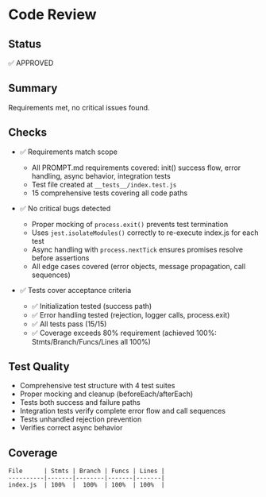 # Code Review

## Status
✅ APPROVED

## Summary
Requirements met, no critical issues found.

## Checks
- ✅ Requirements match scope
  - All PROMPT.md requirements covered: init() success flow, error handling, async behavior, integration tests
  - Test file created at `__tests__/index.test.js`
  - 15 comprehensive tests covering all code paths

- ✅ No critical bugs detected
  - Proper mocking of `process.exit()` prevents test termination
  - Uses `jest.isolateModules()` correctly to re-execute index.js for each test
  - Async handling with `process.nextTick` ensures promises resolve before assertions
  - All edge cases covered (error objects, message propagation, call sequences)

- ✅ Tests cover acceptance criteria
  - ✅ Initialization tested (success path)
  - ✅ Error handling tested (rejection, logger calls, process.exit)
  - ✅ All tests pass (15/15)
  - ✅ Coverage exceeds 80% requirement (achieved 100%: Stmts/Branch/Funcs/Lines all 100%)

## Test Quality
- Comprehensive test structure with 4 test suites
- Proper mocking and cleanup (beforeEach/afterEach)
- Tests both success and failure paths
- Integration tests verify complete error flow and call sequences
- Tests unhandled rejection prevention
- Verifies correct async behavior

## Coverage
```
File      | Stmts | Branch | Funcs | Lines |
----------|-------|--------|-------|-------|
index.js  | 100%  |  100%  | 100%  | 100%  |
```
